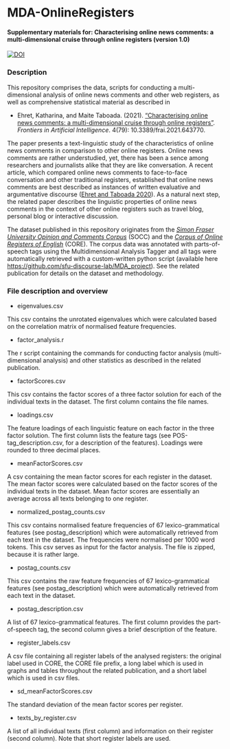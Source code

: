 # MDA-OnlineRegisters

#### Supplementary materials for: Characterising online news comments: a multi-dimensional cruise through online registers (version 1.0)


[![DOI](https://zenodo.org/badge/DOI/10.5281/zenodo.4885180.svg)](https://doi.org/10.5281/zenodo.4885180)


### Description

This repository comprises the data, scripts for conducting a multi-dimensional analysis of online news comments and other web registers, as well as comprehensive statistical material as described in 

* Ehret, Katharina, and Maite Taboada. (2021). [“Characterising online news comments: a multi-dimensional cruise through online registers”](https://www.frontiersin.org/articles/10.3389/frai.2021.643770/full). _Frontiers in Artificial Intelligence_. 4(79): 10.3389/frai.2021.643770.

The paper presents a text-linguistic study of the characteristics of online news comments in comparison to other online registers. Online news comments are rather understudied, yet, there has been a sence among researchers and journalists alike that they are like conversation.  A recent article, which compared online news comments to face-to-face conversation and other traditional registers, established that online news comments are best described as instances of written evaluative and argumentative discourse ([Ehret and Taboada 2020](https://www.jbe-platform.com/content/journals/10.1075/rs.19012.ehr)). As a natural next step, the related paper describes the linguistic properties of online news comments in the context of other online registers such as travel blog, personal blog or interactive discussion. 

The dataset published in this repository originates from the [*Simon Fraser University Opinion and Comments Corpus*](https://github.com/sfu-discourse-lab/SOCC)  (SOCC) and the [*Corpus of Online Registers of English*](https://www.english-corpora.org/core/) (CORE). The corpus data was annotated with parts-of-speech tags using the Multidimensional Analysis Tagger and all tags were automatically retrieved with a custom-written python script (available here https://github.com/sfu-discourse-lab/MDA_project).  See the related publication for details on the dataset and methodology.

### File description and overview

* eigenvalues.csv

This csv contains the unrotated eigenvalues which were calculated based on the correlation matrix of normalised feature frequencies.

* factor_analysis.r

The r script containing the commands for conducting factor analysis (multi-dimensional analysis) and other statistics as described in the related publication. 

* factorScores.csv

This csv contains the factor scores of a three factor solution for each of the individual texts in the dataset. The first column contains the file names.

* loadings.csv

The feature loadings of each linguistic feature on each factor in the three factor solution. The first column lists the feature tags (see POS-tag_description.csv, for a description of the features). Loadings were rounded to three decimal places.

* meanFactorScores.csv

A csv containing the mean factor scores for each register in the dataset. The mean factor scores were calculated based on the factor scores of the individual texts in the dataset. Mean factor scores are essentially an average across all texts belonging to one register.

* normalized_postag_counts.csv

This csv contains normalised feature frequencies of 67 lexico-grammatical features (see postag_description) which were automatically retrieved from each text in the dataset. The frequencies were normalised per 1000 word tokens. This csv serves as input for the factor analysis. The file is zipped, because it is rather large.

* postag_counts.csv

This csv contains the raw feature frequencies of 67 lexico-grammatical features (see postag_description) which were automatically retrieved from each text in the dataset.

* postag_description.csv

A list of 67 lexico-grammatical features. The first column provides the part-of-speech tag, the second column gives a brief description of the feature.

* register_labels.csv

A csv file containing all register labels of the analysed registers: the original label used in CORE, the CORE file prefix, a long label which is used in graphs and tables throughout the related publication, and a short label which is used in csv files. 

* sd_meanFactorScores.csv

The standard deviation of the mean factor scores per register. 

* texts_by_register.csv

A list of all individual texts (first column) and information on their register (second column). Note that short register labels are used.




